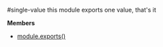 <a name="module_single-value"></a>
#single-value
this module exports one value, that's it

**Members**

* [module.exports()](#module_single-value)

